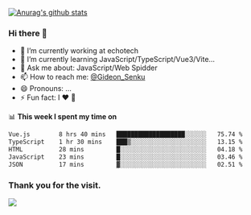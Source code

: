 [![Anurag's github stats](https://github-readme-stats.vercel.app/api?username=gideonsenku)](https://github.com/anuraghazra/github-readme-stats)
### Hi there 👋
- 🔭 I’m currently working at echotech
- 🌱 I’m currently learning JavaScript/TypeScript/Vue3/Vite...
- 💬 Ask me about: JavaScript/Web Spidder 
- 📫 How to reach me: [@Gideon_Senku](https://t.me/Gideon_Senku)
- 😄 Pronouns: ...
- ⚡ Fun fact: I ❤️ 🎵

📊 **This week I spent my time on**
<!--START_SECTION:waka-->

```txt
Vue.js        8 hrs 40 mins   ███████████████████░░░░░░   75.74 %
TypeScript    1 hr 30 mins    ███▒░░░░░░░░░░░░░░░░░░░░░   13.15 %
HTML          28 mins         █░░░░░░░░░░░░░░░░░░░░░░░░   04.18 %
JavaScript    23 mins         █░░░░░░░░░░░░░░░░░░░░░░░░   03.46 %
JSON          17 mins         ▓░░░░░░░░░░░░░░░░░░░░░░░░   02.51 %
```

<!--END_SECTION:waka-->


### Thank you for the visit.
![](http://profile-counter.glitch.me/gideonsenku/count.svg)
<!--
**GideonSenku/GideonSenku** is a ✨ _special_ ✨ repository because its `README.md` (this file) appears on your GitHub profile.

Here are some ideas to get you started:

- 🔭 I’m currently working on ...
- 🌱 I’m currently learning ...
- 👯 I’m looking to collaborate on ...
- 🤔 I’m looking for help with ...
- 💬 Ask me about ...
- 📫 How to reach me: ...
- 😄 Pronouns: ...
- ⚡ Fun fact: ...
-->
